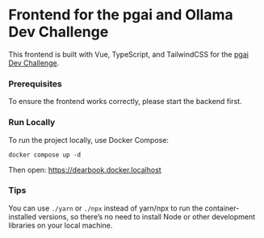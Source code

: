 # Frontend for the pgai and Ollama Dev Challenge

This frontend is built with Vue, TypeScript, and TailwindCSS for the [pgai Dev Challenge](https://dev.to/challenges/pgai).

### Prerequisites
To ensure the frontend works correctly, please start the backend first.

### Run Locally
To run the project locally, use Docker Compose:

```shell
docker compose up -d
```
Then open: https://dearbook.docker.localhost

### Tips

You can use `./yarn` or `./npx` instead of yarn/npx to run the container-installed versions, 
so there’s no need to install Node or other development libraries on your local machine.
